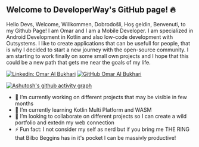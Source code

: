 ## Welcome to DeveloperWay's GitHub page! 🔥

Hello Devs, Welcome, Willkommen, Dobrodošli, Hoş geldin, Benvenuti, to my Github Page! 
I am Omar and I am a Mobile Developer. I am specialized in Android Development in Kotlin and also low-code development with Outsystems.
I like to create applications that can be usefull for people, that is why I decided to start a new journey with the open-source community.
I am starting to work finally on some small own projects and I hope that this could be a new path that gets me near the goals of my life.

[![Linkedin: Omar Al Bukhari](https://img.shields.io/badge/-Omar-blue?style=flat-square&logo=Linkedin&logoColor=white&link=https://www.linkedin.com/in/omar-al-bukhari-01776b111/)](https://www.linkedin.com/in/omar-al-bukhari-01776b111/)
[![GitHub Omar Al Bukhari](https://img.shields.io/github/followers/Fedoms?label=follow&style=social)](https://github.com/Fedoms)

[![Ashutosh's github activity graph](https://github-readme-activity-graph.cyclic.app/graph?username=Fedoms&theme=github-compact)](https://github.com/ashutosh00710/github-readme-activity-graph)


- 🔭 I’m currently working on different projects that may be visible in few months
- 🌱 I’m currently learning Kotlin Multi Platform and WASM
- 👯 I’m looking to collaborate on different projects so I can create a wild portfolio and extedn my web connection
- ⚡ Fun fact: I not consider my self as nerd but if you bring me THE RING that Bilbo Beggins has in it's pocket I can be massivly productive! 



